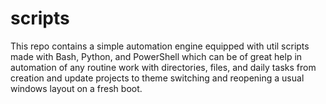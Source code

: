 # scripts
This repo contains a simple automation engine equipped with util scripts made with Bash, Python, and PowerShell which can be of great help in automation of any routine work with directories, files, and daily tasks from creation and update projects to theme switching and reopening a usual windows layout on a fresh boot.
